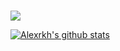 ### 
<img src="https://media.giphy.com/media/a4sRR7IygNDUs/giphy.gif" />



[![Alexrkh's github stats](https://github-readme-stats.vercel.app/api?username=alexrkh)](https://github.com/anuraghazra/github-readme-stats)
